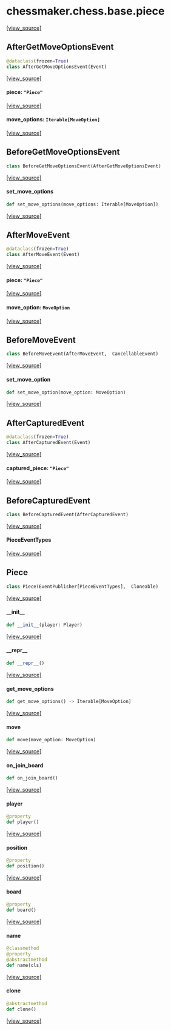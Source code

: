 <a id="chessmaker.chess.base.piece"></a>

# chessmaker.chess.base.piece

[[view_source]](https://github.com/WolfDWyc/ChessMaker/blob/ebfedfed6255bde50e4271e927362d114af5a744/chessmaker\chess\base\piece.py#L1)

<a id="chessmaker.chess.base.piece.AfterGetMoveOptionsEvent"></a>

## AfterGetMoveOptionsEvent

```python
@dataclass(frozen=True)
class AfterGetMoveOptionsEvent(Event)
```

[[view_source]](https://github.com/WolfDWyc/ChessMaker/blob/ebfedfed6255bde50e4271e927362d114af5a744/chessmaker\chess\base\piece.py#L15)

<a id="chessmaker.chess.base.piece.AfterGetMoveOptionsEvent.piece"></a>

#### piece: `"Piece"`

[[view_source]](https://github.com/WolfDWyc/ChessMaker/blob/ebfedfed6255bde50e4271e927362d114af5a744/chessmaker\chess\base\piece.py#L16)

<a id="chessmaker.chess.base.piece.AfterGetMoveOptionsEvent.move_options"></a>

#### move\_options: `Iterable[MoveOption]`

[[view_source]](https://github.com/WolfDWyc/ChessMaker/blob/ebfedfed6255bde50e4271e927362d114af5a744/chessmaker\chess\base\piece.py#L17)

<a id="chessmaker.chess.base.piece.BeforeGetMoveOptionsEvent"></a>

## BeforeGetMoveOptionsEvent

```python
class BeforeGetMoveOptionsEvent(AfterGetMoveOptionsEvent)
```

[[view_source]](https://github.com/WolfDWyc/ChessMaker/blob/ebfedfed6255bde50e4271e927362d114af5a744/chessmaker\chess\base\piece.py#L20)

<a id="chessmaker.chess.base.piece.BeforeGetMoveOptionsEvent.set_move_options"></a>

#### set\_move\_options

```python
def set_move_options(move_options: Iterable[MoveOption])
```

[[view_source]](https://github.com/WolfDWyc/ChessMaker/blob/ebfedfed6255bde50e4271e927362d114af5a744/chessmaker\chess\base\piece.py#L21)

<a id="chessmaker.chess.base.piece.AfterMoveEvent"></a>

## AfterMoveEvent

```python
@dataclass(frozen=True)
class AfterMoveEvent(Event)
```

[[view_source]](https://github.com/WolfDWyc/ChessMaker/blob/ebfedfed6255bde50e4271e927362d114af5a744/chessmaker\chess\base\piece.py#L26)

<a id="chessmaker.chess.base.piece.AfterMoveEvent.piece"></a>

#### piece: `"Piece"`

[[view_source]](https://github.com/WolfDWyc/ChessMaker/blob/ebfedfed6255bde50e4271e927362d114af5a744/chessmaker\chess\base\piece.py#L27)

<a id="chessmaker.chess.base.piece.AfterMoveEvent.move_option"></a>

#### move\_option: `MoveOption`

[[view_source]](https://github.com/WolfDWyc/ChessMaker/blob/ebfedfed6255bde50e4271e927362d114af5a744/chessmaker\chess\base\piece.py#L28)

<a id="chessmaker.chess.base.piece.BeforeMoveEvent"></a>

## BeforeMoveEvent

```python
class BeforeMoveEvent(AfterMoveEvent,  CancellableEvent)
```

[[view_source]](https://github.com/WolfDWyc/ChessMaker/blob/ebfedfed6255bde50e4271e927362d114af5a744/chessmaker\chess\base\piece.py#L31)

<a id="chessmaker.chess.base.piece.BeforeMoveEvent.set_move_option"></a>

#### set\_move\_option

```python
def set_move_option(move_option: MoveOption)
```

[[view_source]](https://github.com/WolfDWyc/ChessMaker/blob/ebfedfed6255bde50e4271e927362d114af5a744/chessmaker\chess\base\piece.py#L32)

<a id="chessmaker.chess.base.piece.AfterCapturedEvent"></a>

## AfterCapturedEvent

```python
@dataclass(frozen=True)
class AfterCapturedEvent(Event)
```

[[view_source]](https://github.com/WolfDWyc/ChessMaker/blob/ebfedfed6255bde50e4271e927362d114af5a744/chessmaker\chess\base\piece.py#L37)

<a id="chessmaker.chess.base.piece.AfterCapturedEvent.captured_piece"></a>

#### captured\_piece: `"Piece"`

[[view_source]](https://github.com/WolfDWyc/ChessMaker/blob/ebfedfed6255bde50e4271e927362d114af5a744/chessmaker\chess\base\piece.py#L38)

<a id="chessmaker.chess.base.piece.BeforeCapturedEvent"></a>

## BeforeCapturedEvent

```python
class BeforeCapturedEvent(AfterCapturedEvent)
```

[[view_source]](https://github.com/WolfDWyc/ChessMaker/blob/ebfedfed6255bde50e4271e927362d114af5a744/chessmaker\chess\base\piece.py#L41)

<a id="chessmaker.chess.base.piece.PieceEventTypes"></a>

#### PieceEventTypes

[[view_source]](https://github.com/WolfDWyc/ChessMaker/blob/ebfedfed6255bde50e4271e927362d114af5a744/chessmaker\chess\base\piece.py#L45)

<a id="chessmaker.chess.base.piece.Piece"></a>

## Piece

```python
class Piece(EventPublisher[PieceEventTypes],  Cloneable)
```

[[view_source]](https://github.com/WolfDWyc/ChessMaker/blob/ebfedfed6255bde50e4271e927362d114af5a744/chessmaker\chess\base\piece.py#L49)

<a id="chessmaker.chess.base.piece.Piece.__init__"></a>

#### \_\_init\_\_

```python
def __init__(player: Player)
```

[[view_source]](https://github.com/WolfDWyc/ChessMaker/blob/ebfedfed6255bde50e4271e927362d114af5a744/chessmaker\chess\base\piece.py#L50)

<a id="chessmaker.chess.base.piece.Piece.__repr__"></a>

#### \_\_repr\_\_

```python
def __repr__()
```

[[view_source]](https://github.com/WolfDWyc/ChessMaker/blob/ebfedfed6255bde50e4271e927362d114af5a744/chessmaker\chess\base\piece.py#L55)

<a id="chessmaker.chess.base.piece.Piece.get_move_options"></a>

#### get\_move\_options

```python
def get_move_options() -> Iterable[MoveOption]
```

[[view_source]](https://github.com/WolfDWyc/ChessMaker/blob/ebfedfed6255bde50e4271e927362d114af5a744/chessmaker\chess\base\piece.py#L58)

<a id="chessmaker.chess.base.piece.Piece.move"></a>

#### move

```python
def move(move_option: MoveOption)
```

[[view_source]](https://github.com/WolfDWyc/ChessMaker/blob/ebfedfed6255bde50e4271e927362d114af5a744/chessmaker\chess\base\piece.py#L68)

<a id="chessmaker.chess.base.piece.Piece.on_join_board"></a>

#### on\_join\_board

```python
def on_join_board()
```

[[view_source]](https://github.com/WolfDWyc/ChessMaker/blob/ebfedfed6255bde50e4271e927362d114af5a744/chessmaker\chess\base\piece.py#L91)

<a id="chessmaker.chess.base.piece.Piece.player"></a>

#### player

```python
@property
def player()
```

[[view_source]](https://github.com/WolfDWyc/ChessMaker/blob/ebfedfed6255bde50e4271e927362d114af5a744/chessmaker\chess\base\piece.py#L95)

<a id="chessmaker.chess.base.piece.Piece.position"></a>

#### position

```python
@property
def position()
```

[[view_source]](https://github.com/WolfDWyc/ChessMaker/blob/ebfedfed6255bde50e4271e927362d114af5a744/chessmaker\chess\base\piece.py#L99)

<a id="chessmaker.chess.base.piece.Piece.board"></a>

#### board

```python
@property
def board()
```

[[view_source]](https://github.com/WolfDWyc/ChessMaker/blob/ebfedfed6255bde50e4271e927362d114af5a744/chessmaker\chess\base\piece.py#L103)

<a id="chessmaker.chess.base.piece.Piece.name"></a>

#### name

```python
@classmethod
@property
@abstractmethod
def name(cls)
```

[[view_source]](https://github.com/WolfDWyc/ChessMaker/blob/ebfedfed6255bde50e4271e927362d114af5a744/chessmaker\chess\base\piece.py#L111)

<a id="chessmaker.chess.base.piece.Piece.clone"></a>

#### clone

```python
@abstractmethod
def clone()
```

[[view_source]](https://github.com/WolfDWyc/ChessMaker/blob/ebfedfed6255bde50e4271e927362d114af5a744/chessmaker\chess\base\piece.py#L119)

